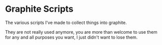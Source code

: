 Graphite Scripts
================

The various scripts I've made to collect things into graphite.

They are not really used anymore, you are more than welcome to use them for any and all purposes you want, I just didn't want to lose them.
